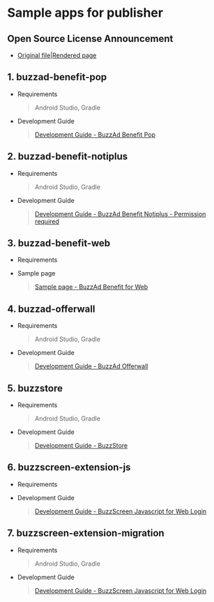 # Sample apps for publisher	

## Open Source License Announcement	
- [Original file](./3rd_party_licenses.html)|[Rendered page](https://htmlpreview.github.io/?https://github.com/Buzzvil/buzz-sdk-samples/blob/master/3rd_party_licenses.html)	

## 1. buzzad-benefit-pop	
- Requirements	
    > Android Studio, Gradle	
- Development Guide	
    > [Development Guide - BuzzAd Benefit Pop](https://buzzvil.atlassian.net/wiki/spaces/BDG/pages/486081028/BuzzAdPop)	
## 2. buzzad-benefit-notiplus	
- Requirements	
    > Android Studio, Gradle	
- Development Guide	
    > [Development Guide - BuzzAd Benefit Notiplus - Permission required](https://buzzvil.atlassian.net/wiki/spaces/DEV/pages/508362869/BuzzAdNotiPlus)	
## 3. buzzad-benefit-web	
- Requirements	
    >	
- Sample page	
    > [Sample page - BuzzAd Benefit for Web](https://buzzvil.github.io/buzzad-benefit-sdk-publisher-web/)	
## 4. buzzad-offerwall	
- Requirements	
    > Android Studio, Gradle	
- Development Guide	
    > [Development Guide - BuzzAd Offerwall](https://buzzvil.atlassian.net/wiki/spaces/BDG/pages/404422805/3.+AOS+SDK)	
## 5. buzzstore	
- Requirements	
    > Android Studio, Gradle	
- Development Guide	
    > [Development Guide - BuzzStore](./buzzstore/README.md)	
## 6. buzzscreen-extension-js	
- Requirements	
    >	
- Development Guide	
    > [Development Guide - BuzzScreen Javascript for Web Login](https://buzzvil.atlassian.net/wiki/spaces/BDG/pages/390627423/BuzzScreen+JS+Extension+SDK+Usage)	
## 7. buzzscreen-extension-migration	
- Requirements	
    > Android Studio, Gradle	
- Development Guide	
    > [Development Guide - BuzzScreen Javascript for Web Login](https://buzzvil.atlassian.net/wiki/spaces/BDG/pages/386924671/BuzzScreen+Migration+SDK)
